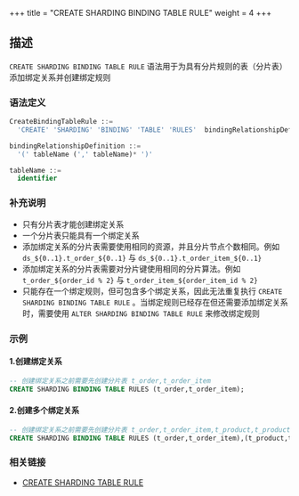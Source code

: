 +++
title = "CREATE SHARDING BINDING TABLE RULE"
weight = 4
+++

## 描述

`CREATE SHARDING BINDING TABLE RULE` 语法用于为具有分片规则的表（分片表）添加绑定关系并创建绑定规则

### 语法定义

```sql
CreateBindingTableRule ::=
  'CREATE' 'SHARDING' 'BINDING' 'TABLE' 'RULES'  bindingRelationshipDefinition  (',' bindingRelationshipDefinition )*

bindingRelationshipDefinition ::=
  '(' tableName (',' tableName)* ')'

tableName ::=
  identifier
```

### 补充说明

- 只有分片表才能创建绑定关系
- 一个分片表只能具有一个绑定关系
- 添加绑定关系的分片表需要使用相同的资源，并且分片节点个数相同。例如 `ds_${0..1}.t_order_${0..1}` 与 `ds_${0..1}.t_order_item_${0..1}`
- 添加绑定关系的分片表需要对分片键使用相同的分片算法。例如 `t_order_${order_id % 2}` 与 `t_order_item_${order_item_id % 2}`
- 只能存在一个绑定规则，但可包含多个绑定关系，因此无法重复执行 `CREATE SHARDING BINDING TABLE RULE`
  。当绑定规则已经存在但还需要添加绑定关系时，需要使用 `ALTER SHARDING BINDING TABLE RULE` 来修改绑定规则

### 示例

#### 1.创建绑定关系

```sql
-- 创建绑定关系之前需要先创建分片表 t_order,t_order_item
CREATE SHARDING BINDING TABLE RULES (t_order,t_order_item);
```

#### 2.创建多个绑定关系

```sql
-- 创建绑定关系之前需要先创建分片表 t_order,t_order_item,t_product,t_product_item
CREATE SHARDING BINDING TABLE RULES (t_order,t_order_item),(t_product,t_product_item);
```

### 相关链接

- [CREATE SHARDING TABLE RULE](/cn/reference/distsql/syntax/rdl/rule-definition/create-sharding-table-rule/)
